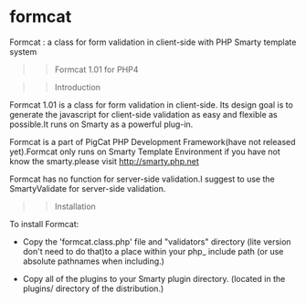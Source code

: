 # formcat
Formcat : a class for form validation in client-side with PHP Smarty template system
>> Formcat 1.01 for PHP4



>> Introduction

Formcat 1.01 is a class for form validation in client-side.
Its design goal is to generate the javascript for client-side 
validation as easy and flexible as possible.It runs on Smarty 
as a powerful plug-in.

Formcat is a part of PigCat PHP Development Framework(have not
released yet).Formcat only runs on Smarty Template Environment
if you have not know the smarty.please visit http://smarty.php.net

Formcat has no function for server-side validation.I suggest to 
use the SmartyValidate for server-side validation. 

>> Installation

To install Formcat:

* Copy the 'formcat.class.php' file and "validators" directory
(lite version don't need to do that)to a place within your php_
include path (or use absolute pathnames when including.)

* Copy all of the plugins to your Smarty plugin directory. 
(located in the plugins/ directory of the distribution.)

